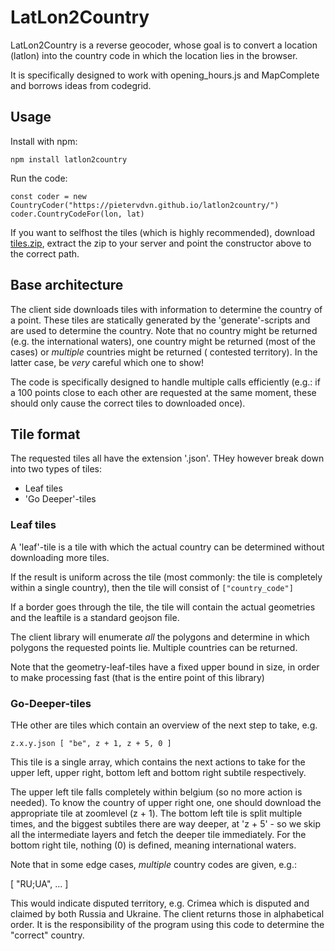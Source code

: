LatLon2Country
==============

LatLon2Country is a reverse geocoder, whose goal is to convert a location (latlon) into the country code in which the
location lies in the browser.

It is specifically designed to work with opening_hours.js and MapComplete and borrows ideas from codegrid.

Usage
-----

Install with npm:

`npm install latlon2country`

Run the code:

`const coder = new CountryCoder("https://pietervdvn.github.io/latlon2country/")
coder.CountryCodeFor(lon, lat)
`

If you want to selfhost the tiles (which is highly recommended), download [tiles.zip](tiles.zip), extract the zip to
your server and point the constructor above to the correct path.

Base architecture
-----------------

The client side downloads tiles with information to determine the country of a point. These tiles are statically
generated by the 'generate'-scripts and are used to determine the country. Note that no country might be returned (e.g.
the international waters), one country might be returned (most of the cases) or _multiple_ countries might be returned (
contested territory). In the latter case, be _very_ careful which one to show!

The code is specifically designed to handle multiple calls efficiently (e.g.: if a 100 points close to each other are
requested at the same moment, these should only cause the correct tiles to downloaded once).


Tile format
-----------

The requested tiles all have the extension '.json'. THey however break down into two types of tiles:

- Leaf tiles
- 'Go Deeper'-tiles

### Leaf tiles

A 'leaf'-tile is a tile with which the actual country can be determined without downloading more tiles.

If the result is uniform across the tile (most commonly: the tile is completely within a single country), then the tile
will consist of `["country_code"]`

If a border goes through the tile, the tile will contain the actual geometries and the leaftile is a standard geojson
file.

The client library will enumerate _all_ the polygons and determine in which polygons the requested points lie. Multiple
countries can be returned.

Note that the geometry-leaf-tiles have a fixed upper bound in size, in order to make processing fast (that is the entire
point of this library)

### Go-Deeper-tiles

THe other are tiles which contain an overview of the next step to take, e.g.

`
z.x.y.json
[ "be", z + 1, z + 5, 0 ]
`

This tile is a single array, which contains the next actions to take for the upper left, upper right, bottom left and
bottom right subtile respectively.

The upper left tile falls completely within belgium (so no more action is needed). To know the country of upper right
one, one should download the appropriate tile at zoomlevel (z + 1). The bottom left tile is split multiple times, and
the biggest subtiles there are way deeper, at 'z + 5' - so we skip all the intermediate layers and fetch the deeper tile
immediately. For the bottom right tile, nothing (0) is defined, meaning international waters.

Note that in some edge cases, _multiple_ country codes are given, e.g.:

[ "RU;UA", ... ]

This would indicate disputed territory, e.g. Crimea which is disputed and claimed by both Russia and Ukraine. The client
returns those in alphabetical order. It is the responsibility of the program using this code to determine the "correct"
country.
